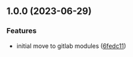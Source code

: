 ## 1.0.0 (2023-06-29)


### Features

* initial move to gitlab modules ([6fedc11](https://gitlab.com/systemsmystery/terraform-modules/terraform-module-alb-cloudfront-certificates/commit/6fedc11a9e4b161d82e3b77e895b05284c13e977))
